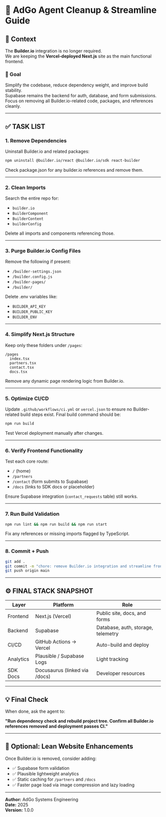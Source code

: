 # 🧹 AdGo Agent Cleanup & Streamline Guide

## 🧠 Context
The **Builder.io** integration is no longer required.  
We are keeping the **Vercel-deployed Next.js** site as the main functional frontend.

### 🎯 Goal
Simplify the codebase, reduce dependency weight, and improve build stability.  
Supabase remains the backend for auth, database, and form submissions.  
Focus on removing all Builder.io-related code, packages, and references cleanly.

---

## ✅ TASK LIST

### 1. Remove Dependencies
Uninstall Builder.io and related packages:
```bash
npm uninstall @builder.io/react @builder.io/sdk react-builder
```

Check package.json for any builder.io references and remove them.

---

### 2. Clean Imports

Search the entire repo for:
- `builder.io`
- `BuilderComponent`
- `BuilderContent`
- `builderConfig`

Delete all imports and components referencing those.

---

### 3. Purge Builder.io Config Files

Remove the following if present:
- `/builder-settings.json`
- `/builder.config.js`
- `/builder-pages/`
- `/builder/`

Delete .env variables like:
- `BUILDER_API_KEY`
- `BUILDER_PUBLIC_KEY`
- `BUILDER_ENV`

---

### 4. Simplify Next.js Structure

Keep only these folders under `/pages`:
```
/pages
  index.tsx
  partners.tsx
  contact.tsx
  docs.tsx
```

Remove any dynamic page rendering logic from Builder.io.

---

### 5. Optimize CI/CD

Update `.github/workflows/ci.yml` or `vercel.json` to ensure no Builder-related build steps exist.
Final build command should be:
```bash
npm run build
```

Test Vercel deployment manually after changes.

---

### 6. Verify Frontend Functionality

Test each core route:
- `/` (home)
- `/partners`
- `/contact` (form submits to Supabase)
- `/docs` (links to SDK docs or placeholder)

Ensure Supabase integration (`contact_requests` table) still works.

---

### 7. Run Build Validation

```bash
npm run lint && npm run build && npm run start
```

Fix any references or missing imports flagged by TypeScript.

---

### 8. Commit + Push

```bash
git add .
git commit -m "chore: remove Builder.io integration and streamline frontend"
git push origin main
```

---

## ⚙️ FINAL STACK SNAPSHOT

| Layer | Platform | Role |
|-------|----------|------|
| Frontend | Next.js (Vercel) | Public site, docs, and forms |
| Backend | Supabase | Database, auth, storage, telemetry |
| CI/CD | GitHub Actions → Vercel | Auto-build and deploy |
| Analytics | Plausible / Supabase Logs | Light tracking |
| SDK Docs | Docusaurus (linked via /docs) | Developer resources |

---

## 💡 Final Check

When done, ask the agent to:

**"Run dependency check and rebuild project tree. Confirm all Builder.io references removed and deployment passes CI."**

---

## 🌟 Optional: Lean Website Enhancements

Once Builder.io is removed, consider adding:
- ✅ Supabase form validation
- ✅ Plausible lightweight analytics
- ✅ Static caching for `/partners` and `/docs`
- ✅ Faster page load via image compression and lazy loading

---

**Author:** AdGo Systems Engineering  
**Date:** 2025  
**Version:** 1.0.0